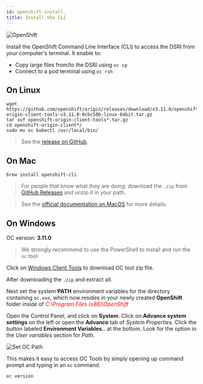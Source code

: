 ```yaml
---
id: openshift-install
title: Install the CLI
---
```


![OpenShift](/dsri-documentation/img/openshift-logo.png)

Install the OpenShift Command Line Interface (CLI) to access the DSRI from your computer's terminal. It enable to:

* Copy large files from/to the DSRI using `oc cp`
* Connect to a pod terminal using `oc rsh`

## On Linux

```shell
wget https://github.com/openshift/origin/releases/download/v3.11.0/openshift-origin-client-tools-v3.11.0-0cbc58b-linux-64bit.tar.gz
tar xvf openshift-origin-client-tools*.tar.gz
cd openshift-origin-client*/
sudo mv oc kubectl /usr/local/bin/
```

> See the [release on GitHub](https://github.com/openshift/origin/releases/tag/v3.11.0).

## On Mac

```shell
brew install openshift-cli
```

> For people that know what they are doing: download the `.zip` from [GitHub Releases](https://github.com/openshift/origin/releases) and unzip it in your path.

> See the [official documentation on MacOS](https://docs.okd.io/latest/cli_reference/get_started_cli.html#cli-mac) for more details.

## On Windows

OC version: **3.11.0**

> We strongly recommend to use the PowerShell to install and run the `oc` tool

Click on [Windows Client Tools](https://github.com/openshift/origin/releases/download/v3.7.2/openshift-origin-client-tools-v3.7.2-282e43f-windows.zip) to download OC tool zip file.

After downloading the `.zip` and extract all.

Next set the system **PATH** environment variables for the directory containing `oc.exe`, which now resides in your newly created **OpenShift** folder inside of <span style='color:red'>*C:\Program Files (x86)\OpenShift*</span> 

Open the Control Panel, and click on **System**. Click on **Advance system settings** on the left or open the **Advance** tab of *System Properties.* Click the button labeled **Environment Variables..** at the bottom. Look for the option in the *User variables* section for *Path.*

<img class="screenshot" src="/dsri-documentation/img/OC_Path.png" alt="Set OC Path" style="zoom: 100%; max-height: 500px; max-width: 500px;">

This makes it easy to access OC Tools by simply opening up command prompt and typing in an `oc` command.

```powershell
oc version
```
